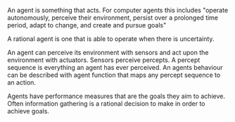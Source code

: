 An agent is something that acts.  For computer agents this includes "operate autonomously, perceive their environment, persist over a prolonged time period, adapt to change, and create and pursue goals"

A rational agent is one that is able to operate when there is uncertainty.

An agent can perceive its environment with sensors and act upon the environment with actuators. Sensors perceive percepts. A percept sequence is everything an agent has ever perceived.  An agents behaviour can be described with agent function that maps any percept sequence to an action.

Agents have performance measures that are the goals they aim to achieve.  Often information gathering is a rational decision to make in order to achieve goals.